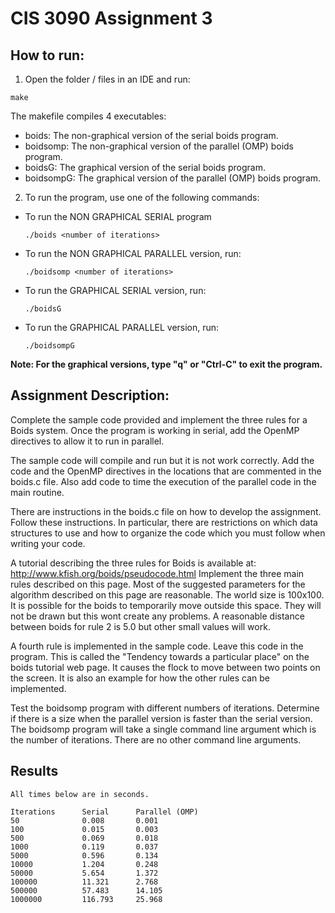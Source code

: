# CIS 3090 Assignment 3

## How to run:

1. Open the folder / files in an IDE and run:
```
make
```
The makefile compiles 4 executables:
  - boids: The non-graphical version of the serial boids program.
  - boidsomp: The non-graphical version of the parallel (OMP) boids program.
  - boidsG: The graphical version of the serial boids program.
  - boidsompG: The graphical version of the parallel (OMP) boids program.

2. To run the program, use one of the following commands:
  - To run the NON GRAPHICAL SERIAL program
    ```
    ./boids <number of iterations>
    ```
  - To run the NON GRAPHICAL PARALLEL version, run:
    ```
    ./boidsomp <number of iterations>
    ```
  - To run the GRAPHICAL SERIAL version, run:
    ```
    ./boidsG
    ```
  - To run the GRAPHICAL PARALLEL version, run:
    ```
    ./boidsompG
    ```
**Note: For the graphical versions, type "q" or "Ctrl-C" to exit the program.**

## Assignment Description:
Complete the sample code provided and implement the three rules for a Boids system.
Once the program is working in serial, add the OpenMP directives to allow it to
run in parallel. 

The sample code will compile and run but it is not work correctly.  Add the code and
the OpenMP directives in the locations that are commented in the boids.c file. Also add code
to time the execution of the parallel code in the main routine. 

There are instructions in the boids.c file on how to develop the assignment. Follow these
instructions. In particular, there are restrictions on which data structures to use and
how to organize the code which you must follow when writing your code.

A tutorial describing the three rules for Boids is available at:
    http://www.kfish.org/boids/pseudocode.html
Implement the three main rules described on this page. Most of the suggested parameters
for the algorithm described on this page are reasonable. The world size is 100x100. 
It is possible for the boids to temporarily move outside this space. They will not be
drawn but this wont create any problems.  A reasonable distance between boids for rule 2 is 5.0
but other small values will work. 

A fourth rule is implemented in the sample code. Leave this code in the program. This is called
the "Tendency towards a particular place" on the boids tutorial web page. It causes the
flock to move between two points on the screen. It is also an example for how the other rules
can be implemented. 

Test the boidsomp program with different numbers of iterations. Determine if there
is a size when the parallel version is faster than the serial version. 
The boidsomp program will take a single command line argument which is the 
number of iterations. There are no other command line arguments. 

## Results
```
All times below are in seconds.

Iterations      Serial      Parallel (OMP)
50              0.008       0.001
100             0.015       0.003
500             0.069       0.018
1000            0.119       0.037
5000            0.596       0.134
10000           1.204       0.248
50000           5.654       1.372
100000          11.321      2.768
500000          57.483      14.105
1000000         116.793     25.968
```






